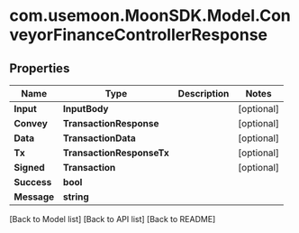 # com.usemoon.MoonSDK.Model.ConveyorFinanceControllerResponse

## Properties

| Name        | Type                      | Description | Notes       |
| ----------- | ------------------------- | ----------- | ----------- |
| **Input**   | **InputBody**             |             | \[optional] |
| **Convey**  | **TransactionResponse**   |             | \[optional] |
| **Data**    | **TransactionData**       |             | \[optional] |
| **Tx**      | **TransactionResponseTx** |             | \[optional] |
| **Signed**  | **Transaction**           |             | \[optional] |
| **Success** | **bool**                  |             |             |
| **Message** | **string**                |             |             |

\[Back to Model list] \[Back to API list] \[Back to README]
